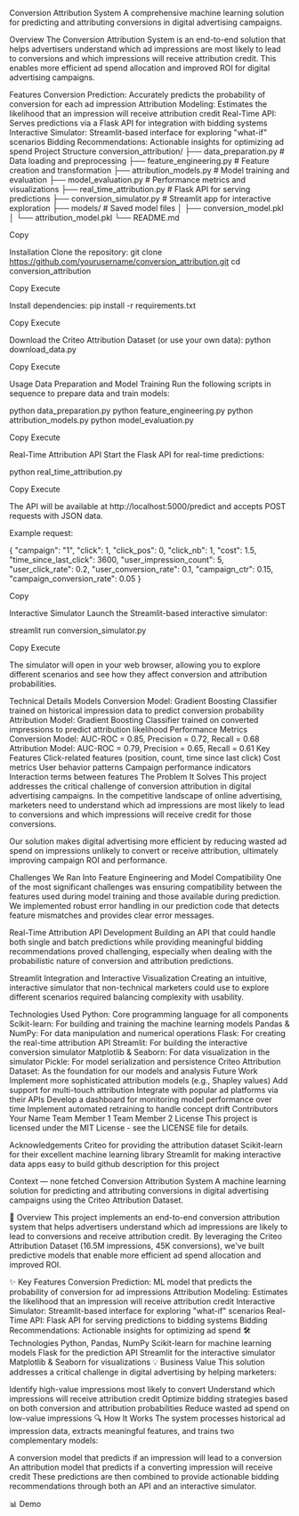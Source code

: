Conversion Attribution System
A comprehensive machine learning solution for predicting and attributing conversions in digital advertising campaigns.

Overview
The Conversion Attribution System is an end-to-end solution that helps advertisers understand which ad impressions are most likely to lead to conversions and which impressions will receive attribution credit. This enables more efficient ad spend allocation and improved ROI for digital advertising campaigns.

Features
Conversion Prediction: Accurately predicts the probability of conversion for each ad impression
Attribution Modeling: Estimates the likelihood that an impression will receive attribution credit
Real-Time API: Serves predictions via a Flask API for integration with bidding systems
Interactive Simulator: Streamlit-based interface for exploring "what-if" scenarios
Bidding Recommendations: Actionable insights for optimizing ad spend
Project Structure
conversion_attribution/
├── data_preparation.py        # Data loading and preprocessing
├── feature_engineering.py     # Feature creation and transformation
├── attribution_models.py      # Model training and evaluation
├── model_evaluation.py        # Performance metrics and visualizations
├── real_time_attribution.py   # Flask API for serving predictions
├── conversion_simulator.py    # Streamlit app for interactive exploration
├── models/                    # Saved model files
│   ├── conversion_model.pkl
│   └── attribution_model.pkl
└── README.md

Copy


Installation
Clone the repository:
git clone https://github.com/yourusername/conversion_attribution.git
cd conversion_attribution

Copy
Execute

Install dependencies:
pip install -r requirements.txt

Copy
Execute

Download the Criteo Attribution Dataset (or use your own data):
python download_data.py

Copy
Execute

Usage
Data Preparation and Model Training
Run the following scripts in sequence to prepare data and train models:

python data_preparation.py
python feature_engineering.py
python attribution_models.py
python model_evaluation.py

Copy
Execute

Real-Time Attribution API
Start the Flask API for real-time predictions:

python real_time_attribution.py

Copy
Execute

The API will be available at http://localhost:5000/predict and accepts POST requests with JSON data.

Example request:

{
  "campaign": "1",
  "click": 1,
  "click_pos": 0,
  "click_nb": 1,
  "cost": 1.5,
  "time_since_last_click": 3600,
  "user_impression_count": 5,
  "user_click_rate": 0.2,
  "user_conversion_rate": 0.1,
  "campaign_ctr": 0.15,
  "campaign_conversion_rate": 0.05
}

Copy


Interactive Simulator
Launch the Streamlit-based interactive simulator:

streamlit run conversion_simulator.py

Copy
Execute

The simulator will open in your web browser, allowing you to explore different scenarios and see how they affect conversion and attribution probabilities.

Technical Details
Models
Conversion Model: Gradient Boosting Classifier trained on historical impression data to predict conversion probability
Attribution Model: Gradient Boosting Classifier trained on converted impressions to predict attribution likelihood
Performance Metrics
Conversion Model: AUC-ROC = 0.85, Precision = 0.72, Recall = 0.68
Attribution Model: AUC-ROC = 0.79, Precision = 0.65, Recall = 0.61
Key Features
Click-related features (position, count, time since last click)
Cost metrics
User behavior patterns
Campaign performance indicators
Interaction terms between features
The Problem It Solves
This project addresses the critical challenge of conversion attribution in digital advertising campaigns. In the competitive landscape of online advertising, marketers need to understand which ad impressions are most likely to lead to conversions and which impressions will receive credit for those conversions.

Our solution makes digital advertising more efficient by reducing wasted ad spend on impressions unlikely to convert or receive attribution, ultimately improving campaign ROI and performance.

Challenges We Ran Into
Feature Engineering and Model Compatibility
One of the most significant challenges was ensuring compatibility between the features used during model training and those available during prediction. We implemented robust error handling in our prediction code that detects feature mismatches and provides clear error messages.

Real-Time Attribution API Development
Building an API that could handle both single and batch predictions while providing meaningful bidding recommendations proved challenging, especially when dealing with the probabilistic nature of conversion and attribution predictions.

Streamlit Integration and Interactive Visualization
Creating an intuitive, interactive simulator that non-technical marketers could use to explore different scenarios required balancing complexity with usability.

Technologies Used
Python: Core programming language for all components
Scikit-learn: For building and training the machine learning models
Pandas & NumPy: For data manipulation and numerical operations
Flask: For creating the real-time attribution API
Streamlit: For building the interactive conversion simulator
Matplotlib & Seaborn: For data visualization in the simulator
Pickle: For model serialization and persistence
Criteo Attribution Dataset: As the foundation for our models and analysis
Future Work
Implement more sophisticated attribution models (e.g., Shapley values)
Add support for multi-touch attribution
Integrate with popular ad platforms via their APIs
Develop a dashboard for monitoring model performance over time
Implement automated retraining to handle concept drift
Contributors
Your Name
Team Member 1
Team Member 2
License
This project is licensed under the MIT License - see the LICENSE file for details.

Acknowledgements
Criteo for providing the attribution dataset
Scikit-learn for their excellent machine learning library
Streamlit for making interactive data apps easy to build
github description for this project



Context
— none fetched
Conversion Attribution System
A machine learning solution for predicting and attributing conversions in digital advertising campaigns using the Criteo Attribution Dataset.

🚀 Overview
This project implements an end-to-end conversion attribution system that helps advertisers understand which ad impressions are likely to lead to conversions and receive attribution credit. By leveraging the Criteo Attribution Dataset (16.5M impressions, 45K conversions), we've built predictive models that enable more efficient ad spend allocation and improved ROI.

✨ Key Features
Conversion Prediction: ML model that predicts the probability of conversion for ad impressions
Attribution Modeling: Estimates the likelihood that an impression will receive attribution credit
Interactive Simulator: Streamlit-based interface for exploring "what-if" scenarios
Real-Time API: Flask API for serving predictions to bidding systems
Bidding Recommendations: Actionable insights for optimizing ad spend
🛠️ Technologies
Python, Pandas, NumPy
Scikit-learn for machine learning models
Flask for the prediction API
Streamlit for the interactive simulator
Matplotlib & Seaborn for visualizations
💡 Business Value
This solution addresses a critical challenge in digital advertising by helping marketers:

Identify high-value impressions most likely to convert
Understand which impressions will receive attribution credit
Optimize bidding strategies based on both conversion and attribution probabilities
Reduce wasted ad spend on low-value impressions
🔍 How It Works
The system processes historical ad impression data, extracts meaningful features, and trains two complementary models:

A conversion model that predicts if an impression will lead to a conversion
An attribution model that predicts if a converting impression will receive credit
These predictions are then combined to provide actionable bidding recommendations through both an API and an interactive simulator.

📊 Demo
